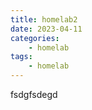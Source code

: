 ```yaml
---
title: homelab2
date: 2023-04-11
categories:
    - homelab
tags:
    - homelab
---
```


<!-- more -->
fsdgfsdegd